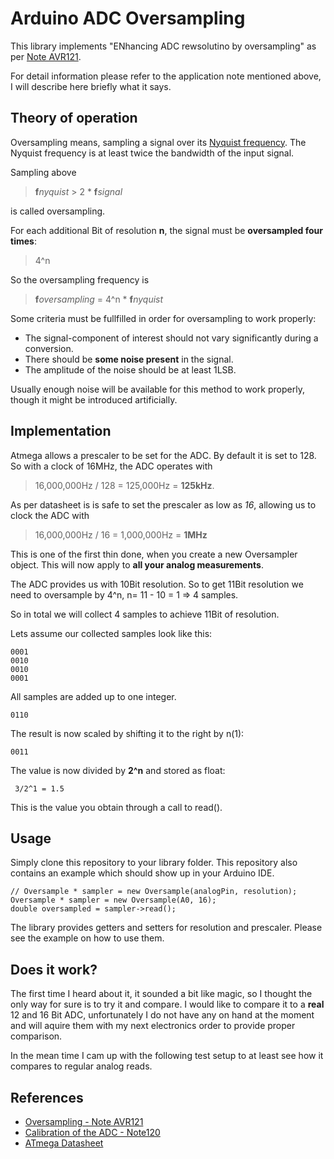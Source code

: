 # Arduino ADC Oversampling
This library implements "ENhancing ADC rewsolutino by oversampling" as per [Note AVR121](http://www.atmel.com/images/doc8003.pdf).

For detail information please refer to the application note mentioned above, I will describe here briefly what it says.

## Theory of operation
Oversampling means, sampling a signal over its [Nyquist frequency](https://en.wikipedia.org/wiki/Nyquist_frequency). The Nyquist frequency is at least twice the bandwidth of the input signal.

Sampling above

> **f***nyquist* > 2 * **f***signal*

is called oversampling.

For each additional Bit of resolution **n**, the signal must be **oversampled four times**:

> 4^n

So the oversampling frequency is

> **f***oversampling* = 4^n * **f***nyquist*

Some criteria must be fullfilled in order for oversampling to work properly:

* The signal-component of interest should not vary significantly during a conversion.
* There should be **some noise present** in the signal.
* The amplitude of the noise should be at least 1LSB.

Usually enough noise will be available for this method to work properly, though it might be introduced artificially.

## Implementation
Atmega allows a prescaler to be set for the ADC. By default it is set to 128.
So with a clock of 16MHz, the ADC operates with

> 16,000,000Hz / 128 = 125,000Hz = **125kHz**.

As per datasheet is is safe to set the prescaler as low as *16*, allowing us to clock the ADC with

> 16,000,000Hz / 16 = 1,000,000Hz = **1MHz**

This is one of the first thin done, when you create a new Oversampler object. This will now apply to **all your analog measurements**.

The ADC provides us with 10Bit resolution. So to get 11Bit resolution we need to oversample by 4^n, n= 11 - 10 = 1 => 4 samples.

So in total we will collect 4 samples to achieve 11Bit of resolution.

Lets assume our collected samples look like this:

    0001
    0010
    0010
    0001

All samples are added up to one integer.

    0110

The result is now scaled by shifting it to the right by n(1):

    0011

The value is now divided by **2^n** and stored as float:

     3/2^1 = 1.5

This is the value you obtain through a call to read().

## Usage
Simply clone this repository to your library folder. This repository also contains an example which should show up in your Arduino IDE.

```Arduino
// Oversample * sampler = new Oversample(analogPin, resolution);
Oversample * sampler = new Oversample(A0, 16);
double oversampled = sampler->read();
```
The library provides getters and setters for resolution and prescaler. Please see the example on how to use them.

## Does it work?
The first time I heard about it, it sounded a bit like magic, so I thought the only way for sure is to try it and compare. I would like to compare it to a **real** 12 and 16 Bit ADC, unfortunately I do not have any on hand at the moment and will aquire them with my next electronics order to provide proper comparison.

In the mean time I cam up with the following test setup to at least see how it compares to regular analog reads.


## References
 * [Oversampling - Note AVR121](http://www.atmel.com/images/doc8003.pdf)
 * [Calibration of the ADC - Note120 ](https://www.element14.com/community/docs/DOC-30916/l/atmel-avr120-application-note-for-characterization-and-calibration-of-the-adc-on-an-avr)
 * [ATmega Datasheet](http://www.atmel.com/images/Atmel-8271-8-bit-AVR-Microcontroller-ATmega48A-48PA-88A-88PA-168A-168PA-328-328P_datasheet_Complete.pdf)
